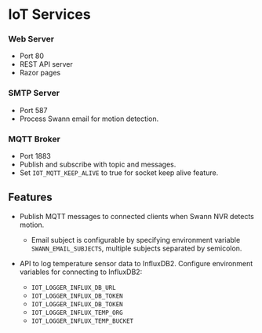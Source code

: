 # IoT Services

### Web Server
* Port 80
* REST API server
* Razor pages

### SMTP Server
* Port 587
* Process Swann email for motion detection.

### MQTT Broker
* Port 1883
* Publish and subscribe with topic and messages.
* Set `IOT_MQTT_KEEP_ALIVE` to true for socket keep alive feature.

## Features
* Publish MQTT messages to connected clients when Swann NVR detects motion.
  * Email subject is configurable by specifying environment variable `SWANN_EMAIL_SUBJECTS`, multiple subjects separated by semicolon.

* API to log temperature sensor data to InfluxDB2. Configure environment variables for connecting to InfluxDB2:
  * `IOT_LOGGER_INFLUX_DB_URL`
  * `IOT_LOGGER_INFLUX_DB_TOKEN`
  * `IOT_LOGGER_INFLUX_DB_TOKEN`
  * `IOT_LOGGER_INFLUX_TEMP_ORG`
  * `IOT_LOGGER_INFLUX_TEMP_BUCKET`
